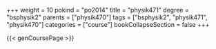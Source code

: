 +++
weight = 10
pokind = "po2014"
title = "physik471"
degree = "bsphysik2"
parents = ["physik470"]
tags = ["bsphysik2", "physik471", "physik470"]
categories = ["course"]
bookCollapseSection = false
+++

{{< genCoursePage >}}
